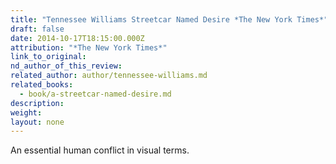 ```yaml
---
title: "Tennessee Williams Streetcar Named Desire *The New York Times*"
draft: false
date: 2014-10-17T18:15:00.000Z
attribution: "*The New York Times*"
link_to_original:
nd_author_of_this_review:
related_author: author/tennessee-williams.md
related_books:
  - book/a-streetcar-named-desire.md
description:
weight:
layout: none
---
```

An essential human conflict in visual terms.

